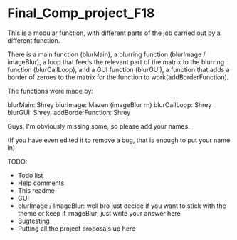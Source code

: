 # Final_Comp_project_F18

This is a modular function, with different parts of the job carried out by a different function. 

There is a main function (blurMain), a blurring function (blurImage / imageBlur), a loop that feeds the relevant part of the matrix to the blurring function (blurCallLoop), and a GUI function (blurGUI), a function that adds a border of zeroes to the matrix for the function to work(addBorderFunction).

The functions were made by:

blurMain: Shrey
blurImage: Mazen (imageBlur rn)
blurCallLoop: Shrey
blurGUI: Shrey, 
addBorderFunction: Shrey


Guys, I'm obviously missing some, so please add your names. 

(If you have even edited it to remove a bug, that is enough to put your name in)

TODO:

- Todo list
- Help comments
- This readme
- GUI
- blurImage / ImageBlur: well bro just decide if you want to stick with the theme or keep it imageBlur; just write your answer here
- Bugtesting
- Putting all the project proposals up here
